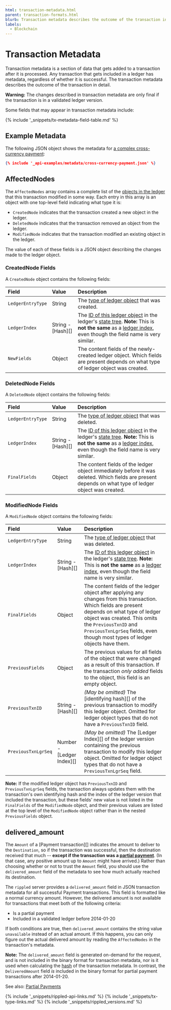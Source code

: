 ```yaml
---
html: transaction-metadata.html
parent: transaction-formats.html
blurb: Transaction metadata describes the outcome of the transaction in detail, regardless of whether the transaction is successful.
labels:
  - Blockchain
---
```


# Transaction Metadata

Transaction metadata is a section of data that gets added to a transaction after it is processed. Any transaction that gets included in a ledger has metadata, regardless of whether it is successful. The transaction metadata describes the outcome of the transaction in detail.

**Warning:** The changes described in transaction metadata are only final if the transaction is in a validated ledger version.

Some fields that may appear in transaction metadata include:

{% include '_snippets/tx-metadata-field-table.md' %} <!--_ -->

## Example Metadata

The following JSON object shows the metadata for [a complex cross-currency payment](https://xrpcharts.ripple.com/#/transactions/8C55AFC2A2AA42B5CE624AEECDB3ACFDD1E5379D4E5BF74A8460C5E97EF8706B):

```json
{% include '_api-examples/metadata/cross-currency-payment.json' %}
```

## AffectedNodes

The `AffectedNodes` array contains a complete list of the [objects in the ledger](ledger-object-types.html) that this transaction modified in some way. Each entry in this array is an object with one top-level field indicating what type it is:

- `CreatedNode` indicates that the transaction created a new object in the ledger.
- `DeletedNode` indicates that the transaction removed an object from the ledger.
- `ModifiedNode` indicates that the transaction modified an existing object in the ledger.

The value of each of these fields is a JSON object describing the changes made to the ledger object.

### CreatedNode Fields

A `CreatedNode` object contains the following fields:

| Field             | Value                 | Description                                                                                                                                                                                                                                |
|:----------------- |:--------------------- |:------------------------------------------------------------------------------------------------------------------------------------------------------------------------------------------------------------------------------------------ |
| `LedgerEntryType` | String                | The [type of ledger object](ledger-object-types.html) that was created.                                                                                                                                                                    |
| `LedgerIndex`     | String - \[Hash\]\[\] | The [ID of this ledger object](ledger-object-ids.html) in the ledger's [state tree](ledgers.html). **Note:** This is **not the same** as a [ledger index](basic-data-types.html#ledger-index), even though the field name is very similar. |
| `NewFields`       | Object                | The content fields of the newly-created ledger object. Which fields are present depends on what type of ledger object was created.                                                                                                         |

### DeletedNode Fields

A `DeletedNode` object contains the following fields:

| Field             | Value                 | Description                                                                                                                                                                                                                                |
|:----------------- |:--------------------- |:------------------------------------------------------------------------------------------------------------------------------------------------------------------------------------------------------------------------------------------ |
| `LedgerEntryType` | String                | The [type of ledger object](ledger-object-types.html) that was deleted.                                                                                                                                                                    |
| `LedgerIndex`     | String - \[Hash\]\[\] | The [ID of this ledger object](ledger-object-ids.html) in the ledger's [state tree](ledgers.html). **Note:** This is **not the same** as a [ledger index](basic-data-types.html#ledger-index), even though the field name is very similar. |
| `FinalFields`     | Object                | The content fields of the ledger object immediately before it was deleted. Which fields are present depends on what type of ledger object was created.                                                                                     |

### ModifiedNode Fields

A `ModifiedNode` object contains the following fields:

| Field               | Value                         | Description                                                                                                                                                                                                                                                                              |
|:------------------- |:----------------------------- |:---------------------------------------------------------------------------------------------------------------------------------------------------------------------------------------------------------------------------------------------------------------------------------------- |
| `LedgerEntryType`   | String                        | The [type of ledger object](ledger-object-types.html) that was deleted.                                                                                                                                                                                                                  |
| `LedgerIndex`       | String - \[Hash\]\[\]         | The [ID of this ledger object](ledger-object-ids.html) in the ledger's [state tree](ledgers.html). **Note:** This is **not the same** as a [ledger index](basic-data-types.html#ledger-index), even though the field name is very similar.                                               |
| `FinalFields`       | Object                        | The content fields of the ledger object after applying any changes from this transaction. Which fields are present depends on what type of ledger object was created. This omits the `PreviousTxnID` and `PreviousTxnLgrSeq` fields, even though most types of ledger objects have them. |
| `PreviousFields`    | Object                        | The previous values for all fields of the object that were changed as a result of this transaction. If the transaction _only added_ fields to the object, this field is an empty object.                                                                                                 |
| `PreviousTxnID`     | String - \[Hash\]\[\]         | _(May be omitted)_ The \[identifying hash\]\[\] of the previous transaction to modify this ledger object. Omitted for ledger object types that do not have a `PreviousTxnID` field.                                                                                                      |
| `PreviousTxnLgrSeq` | Number - \[Ledger Index\]\[\] | _(May be omitted)_  The \[Ledger Index\]\[\] of the ledger version containing the previous transaction to modify this ledger object. Omitted for ledger object types that do not have a `PreviousTxnLgrSeq` field.                                                                       |

**Note:** If the modified ledger object has `PreviousTxnID` and `PreviousTxnLgrSeq` fields, the transaction always updates them with the transaction's own identifying hash and the index of the ledger version that included the transaction, but these fields' new value is not listed in the `FinalFields` of the `ModifiedNode` object, and their previous values are listed at the top level of the `ModifiedNode` object rather than in the nested `PreviousFields` object.


## delivered_amount

The `Amount` of a \[Payment transaction\]\[\] indicates the amount to deliver to the `Destination`, so if the transaction was successful, then the destination received that much -- **except if the transaction was a [partial payment](partial-payments.html)**. (In that case, any positive amount up to `Amount` might have arrived.) Rather than choosing whether or not to trust the `Amount` field, you should use the `delivered_amount` field of the metadata to see how much actually reached its destination.

The `rippled` server provides a `delivered_amount` field in JSON transaction metadata for all successful Payment transactions. This field is formatted like a normal currency amount. However, the delivered amount is not available for transactions that meet both of the following criteria:

* Is a partial payment
* Included in a validated ledger before 2014-01-20

If both conditions are true, then `delivered_amount` contains the string value `unavailable` instead of an actual amount. If this happens, you can only figure out the actual delivered amount by reading the `AffectedNodes` in the transaction's metadata.

**Note:** The `delivered_amount` field is generated on-demand for the request, and is not included in the binary format for transaction metadata, nor is it used when calculating the [hash](basic-data-types.html#hashes) of the transaction metadata. In contrast, the `DeliveredAmount` field _is_ included in the binary format for partial payment transactions after 2014-01-20.

See also: [Partial Payments](partial-payments.html)

<!--{# Spell-check can ignore these field names used in headings #}-->
<!-- SPELLING_IGNORE: affectednodes, creatednode, deletednode, modifiednode, delivered_amount -->

<!--{# common link defs #}-->
{% include '_snippets/rippled-api-links.md' %}
{% include '_snippets/tx-type-links.md' %}
{% include '_snippets/rippled_versions.md' %}
